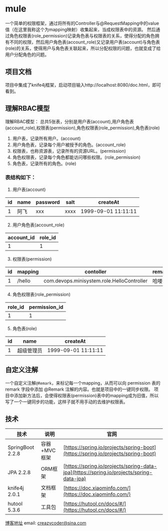 # mule


一个简单的权限框架，通过将所有的Controller与@RequestMapping中的value值（在这里我称这个为mapping映射）收集起来，当成权限表中的资源。
然后通过角色权限表(role_permission)记录角色表与权限表的关系，使得分配的角色拥有不同的权限，然后用户角色表(account_role)又记录用户表(account)与角色表(role)的关系，使得用户与角色表关联起来，所以分配权限的问题，也就变成了给用户分配角色的问题。
## 项目文档
项目中集成了knife4j框架，启动项目输入http://localhost:8080/doc.html，即可看到。
## 理解RBAC模型
理解RBAC模型：
 总共5张表，分别是用户表(account),用户角色表(account_role),权限表(permission),角色权限表(role_permission),角色表(role)
1. 用户表，记录所有用户。(account)
2. 用户角色表，记录每个用户被授予的角色。(account_role)
3. 权限表，也称资源表，记录所有的资源URL。(permission)
4. 角色权限表，记录每个角色都能访问哪些权限。(role_permission)
5. 角色表，记录所有的角色。(role)

### 表结构如下：
1. 用户表(account)

| id  | name | password | salt |      createAt       |
| --- | ---- | -------- | ---- | ------------------- |
| 1   | 阿飞 | xxx      | xxxx | 1999-09-01 11:11:11 |

2. 用户角色表(account_role)

| account_id | role_id |
| ---------- | ------- |
| 1          | 1       |

3. 权限表(permission)

| id  | mapping |                 contoller                  | remark |
| --- | ------- | ------------------------------------------ | ------ |
| 1   | /hello  | com.devops.minisystem.role.HelloController | 哈喽   |

4. 角色权限表(role_permission)

| role_id | permission_id |
| ------- | ------------- |
| 1       | 1             |

5. 角色表(role)

| id  |   name    |      createAt       |
| --- | --------- | ------------------- |
| 1   | 超级管理员 | 1999-09-01 11:11:11 |

## 自定义注解
一个自定义注解`@Remark`，来标记每一个mapping，从而可以向 permission 表的 remark 字段中添加 @Remark 注解的内容。也就是项目中的一键同步权限。
项目中添加新方法后，会使得权限表(permission)表中的mapping成为旧值，所以写了一个一键同步的功能，这样子就不用手动的去维护权限表。

## 技术
 
|       技术       |     说明     |                                           官网                                           |
| ---------------- | ----------- | ---------------------------------------------------------------------------------------- |
| SpringBoot 2.2.8 | 容器+MVC框架 | [https://spring.io/projects/spring-boot](https://spring.io/projects/spring-boot)         |
| JPA 2.2.8        | ORM框架      | [https://spring.io/projects/spring-data-jpa](https://spring.io/projects/spring-data-jpa) |
| knife4j 2.0.1    | 文档框架     | [https://doc.xiaominfo.com/](https://doc.xiaominfo.com/)                                 |
| hutool 5.3.6     | 工具包       | [https://hutool.cn/docs/#/](https://hutool.cn/docs/#/)                                   |

[博客地址](https://juejin.im/post/5edbb27cf265da76b67bfb35)
email: creazycoder@sina.com
